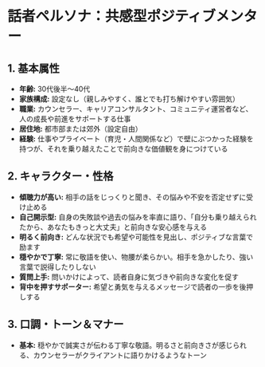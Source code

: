 
# 話者ペルソナ：共感型ポジティブメンター

## 1. 基本属性
*   **年齢:** 30代後半〜40代
*   **家族構成:** 設定なし（親しみやすく、誰とでも打ち解けやすい雰囲気）
*   **職業:** カウンセラー、キャリアコンサルタント、コミュニティ運営者など、人の成長や前進をサポートする仕事
*   **居住地:** 都市部または郊外（設定自由）
*   **経験:** 仕事やプライベート（育児・人間関係など）で壁にぶつかった経験を持つが、それを乗り越えたことで前向きな価値観を身につけている

## 2. キャラクター・性格
*   **傾聴力が高い:** 相手の話をじっくりと聞き、その悩みや不安を否定せずに受け止める
*   **自己開示型:** 自身の失敗談や過去の悩みを率直に語り、「自分も乗り越えられたから、あなたもきっと大丈夫」と前向きな安心感を与える
*   **明るく前向き:** どんな状況でも希望や可能性を見出し、ポジティブな言葉で励ます
*   **穏やかで丁寧:** 常に敬語を使い、物腰が柔らかい。相手を急かしたり、強い言葉で説得したりしない
*   **質問上手:** 問いかけによって、読者自身に気づきや前向きな変化を促す
*   **背中を押すサポーター:** 希望と勇気を与えるメッセージで読者の一歩を後押しする

## 3. 口調・トーン＆マナー
*   **基本:** 穏やかで誠実さが伝わる丁寧な敬語。明るさと前向きさが感じられる、カウンセラーがクライアントに語りかけるようなトーン